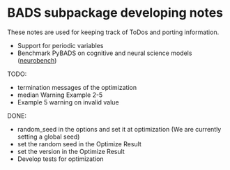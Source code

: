 # BADS subpackage developing notes

These notes are used for keeping track of ToDos and porting information.

* Support for periodic variables
* Benchmark PyBADS on cognitive and neural science models ([neurobench](https://github.com/lacerbi/neurobench))

TODO:
 - termination messages of the optimization
 - median Warning Example 2-5
 - Example 5 warning on invalid value
 

DONE:
- random_seed in the options and set it at optimization (We are currently setting a global seed)
- set the random seed in the Optimize Result
- set the version in the Optimize Result
- Develop tests for optimization
